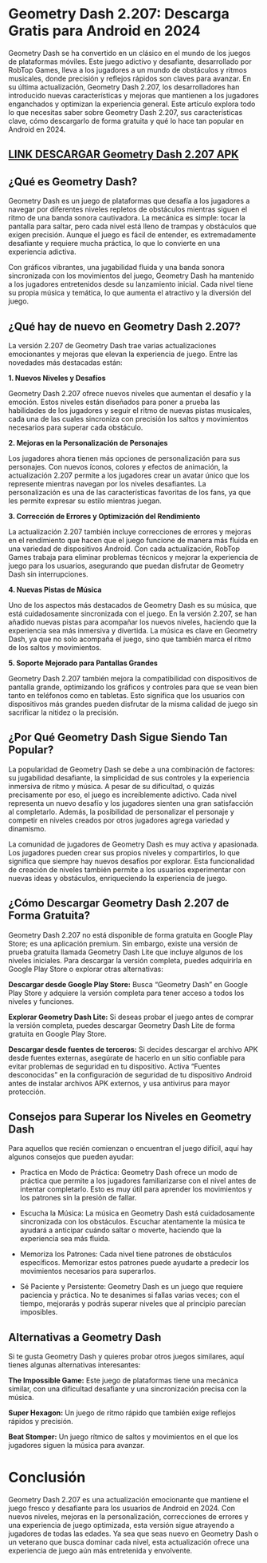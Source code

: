 #  Geometry Dash 2.207: Descarga Gratis para Android en 2024

Geometry Dash se ha convertido en un clásico en el mundo de los juegos de plataformas móviles. Este juego adictivo y desafiante, desarrollado por RobTop Games, lleva a los jugadores a un mundo de obstáculos y ritmos musicales, donde precisión y reflejos rápidos son claves para avanzar. En su última actualización, Geometry Dash 2.207, los desarrolladores han introducido nuevas características y mejoras que mantienen a los jugadores enganchados y optimizan la experiencia general. Este artículo explora todo lo que necesitas saber sobre Geometry Dash 2.207, sus características clave, cómo descargarlo de forma gratuita y qué lo hace tan popular en Android en 2024.

## [LINK DESCARGAR Geometry Dash 2.207 APK](https://modfyp.com/es/geometry-dash-2207/)

## ¿Qué es Geometry Dash?

Geometry Dash es un juego de plataformas que desafía a los jugadores a navegar por diferentes niveles repletos de obstáculos mientras siguen el ritmo de una banda sonora cautivadora. La mecánica es simple: tocar la pantalla para saltar, pero cada nivel está lleno de trampas y obstáculos que exigen precisión. Aunque el juego es fácil de entender, es extremadamente desafiante y requiere mucha práctica, lo que lo convierte en una experiencia adictiva.

Con gráficos vibrantes, una jugabilidad fluida y una banda sonora sincronizada con los movimientos del juego, Geometry Dash ha mantenido a los jugadores entretenidos desde su lanzamiento inicial. Cada nivel tiene su propia música y temática, lo que aumenta el atractivo y la diversión del juego.

## ¿Qué hay de nuevo en Geometry Dash 2.207?

La versión 2.207 de Geometry Dash trae varias actualizaciones emocionantes y mejoras que elevan la experiencia de juego. Entre las novedades más destacadas están:

**1. Nuevos Niveles y Desafíos**

Geometry Dash 2.207 ofrece nuevos niveles que aumentan el desafío y la emoción. Estos niveles están diseñados para poner a prueba las habilidades de los jugadores y seguir el ritmo de nuevas pistas musicales, cada una de las cuales sincroniza con precisión los saltos y movimientos necesarios para superar cada obstáculo.

**2. Mejoras en la Personalización de Personajes**

Los jugadores ahora tienen más opciones de personalización para sus personajes. Con nuevos íconos, colores y efectos de animación, la actualización 2.207 permite a los jugadores crear un avatar único que los represente mientras navegan por los niveles desafiantes. La personalización es una de las características favoritas de los fans, ya que les permite expresar su estilo mientras juegan.

**3. Corrección de Errores y Optimización del Rendimiento**

La actualización 2.207 también incluye correcciones de errores y mejoras en el rendimiento que hacen que el juego funcione de manera más fluida en una variedad de dispositivos Android. Con cada actualización, RobTop Games trabaja para eliminar problemas técnicos y mejorar la experiencia de juego para los usuarios, asegurando que puedan disfrutar de Geometry Dash sin interrupciones.

**4. Nuevas Pistas de Música**

Uno de los aspectos más destacados de Geometry Dash es su música, que está cuidadosamente sincronizada con el juego. En la versión 2.207, se han añadido nuevas pistas para acompañar los nuevos niveles, haciendo que la experiencia sea más inmersiva y divertida. La música es clave en Geometry Dash, ya que no solo acompaña el juego, sino que también marca el ritmo de los saltos y movimientos.

**5. Soporte Mejorado para Pantallas Grandes**

Geometry Dash 2.207 también mejora la compatibilidad con dispositivos de pantalla grande, optimizando los gráficos y controles para que se vean bien tanto en teléfonos como en tabletas. Esto significa que los usuarios con dispositivos más grandes pueden disfrutar de la misma calidad de juego sin sacrificar la nitidez o la precisión.

## ¿Por Qué Geometry Dash Sigue Siendo Tan Popular?

La popularidad de Geometry Dash se debe a una combinación de factores: su jugabilidad desafiante, la simplicidad de sus controles y la experiencia inmersiva de ritmo y música. A pesar de su dificultad, o quizás precisamente por eso, el juego es increíblemente adictivo. Cada nivel representa un nuevo desafío y los jugadores sienten una gran satisfacción al completarlo. Además, la posibilidad de personalizar el personaje y competir en niveles creados por otros jugadores agrega variedad y dinamismo.

La comunidad de jugadores de Geometry Dash es muy activa y apasionada. Los jugadores pueden crear sus propios niveles y compartirlos, lo que significa que siempre hay nuevos desafíos por explorar. Esta funcionalidad de creación de niveles también permite a los usuarios experimentar con nuevas ideas y obstáculos, enriqueciendo la experiencia de juego.

## ¿Cómo Descargar Geometry Dash 2.207 de Forma Gratuita?

Geometry Dash 2.207 no está disponible de forma gratuita en Google Play Store; es una aplicación premium. Sin embargo, existe una versión de prueba gratuita llamada Geometry Dash Lite que incluye algunos de los niveles iniciales. Para descargar la versión completa, puedes adquirirla en Google Play Store o explorar otras alternativas:

**Descargar desde Google Play Store:** Busca “Geometry Dash” en Google Play Store y adquiere la versión completa para tener acceso a todos los niveles y funciones.

**Explorar Geometry Dash Lite:** Si deseas probar el juego antes de comprar la versión completa, puedes descargar Geometry Dash Lite de forma gratuita en Google Play Store.

**Descargar desde fuentes de terceros:** Si decides descargar el archivo APK desde fuentes externas, asegúrate de hacerlo en un sitio confiable para evitar problemas de seguridad en tu dispositivo. Activa “Fuentes desconocidas” en la configuración de seguridad de tu dispositivo Android antes de instalar archivos APK externos, y usa antivirus para mayor protección.

## Consejos para Superar los Niveles en Geometry Dash

Para aquellos que recién comienzan o encuentran el juego difícil, aquí hay algunos consejos que pueden ayudar:

- Practica en Modo de Práctica: Geometry Dash ofrece un modo de práctica que permite a los jugadores familiarizarse con el nivel antes de intentar completarlo. Esto es muy útil para aprender los movimientos y los patrones sin la presión de fallar.

- Escucha la Música: La música en Geometry Dash está cuidadosamente sincronizada con los obstáculos. Escuchar atentamente la música te ayudará a anticipar cuándo saltar o moverte, haciendo que la experiencia sea más fluida.

- Memoriza los Patrones: Cada nivel tiene patrones de obstáculos específicos. Memorizar estos patrones puede ayudarte a predecir los movimientos necesarios para superarlos.

- Sé Paciente y Persistente: Geometry Dash es un juego que requiere paciencia y práctica. No te desanimes si fallas varias veces; con el tiempo, mejorarás y podrás superar niveles que al principio parecían imposibles.

## Alternativas a Geometry Dash

Si te gusta Geometry Dash y quieres probar otros juegos similares, aquí tienes algunas alternativas interesantes:

**The Impossible Game:** Este juego de plataformas tiene una mecánica similar, con una dificultad desafiante y una sincronización precisa con la música.

**Super Hexagon:** Un juego de ritmo rápido que también exige reflejos rápidos y precisión.

**Beat Stomper:** Un juego rítmico de saltos y movimientos en el que los jugadores siguen la música para avanzar.

# Conclusión

Geometry Dash 2.207 es una actualización emocionante que mantiene el juego fresco y desafiante para los usuarios de Android en 2024. Con nuevos niveles, mejoras en la personalización, correcciones de errores y una experiencia de juego optimizada, esta versión sigue atrayendo a jugadores de todas las edades. Ya sea que seas nuevo en Geometry Dash o un veterano que busca dominar cada nivel, esta actualización ofrece una experiencia de juego aún más entretenida y envolvente.
